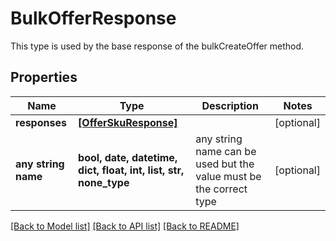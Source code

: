 # BulkOfferResponse

This type is used by the base response of the bulkCreateOffer method.

## Properties
Name | Type | Description | Notes
------------ | ------------- | ------------- | -------------
**responses** | [**[OfferSkuResponse]**](OfferSkuResponse.md) |  | [optional] 
**any string name** | **bool, date, datetime, dict, float, int, list, str, none_type** | any string name can be used but the value must be the correct type | [optional]

[[Back to Model list]](../README.md#documentation-for-models) [[Back to API list]](../README.md#documentation-for-api-endpoints) [[Back to README]](../README.md)


